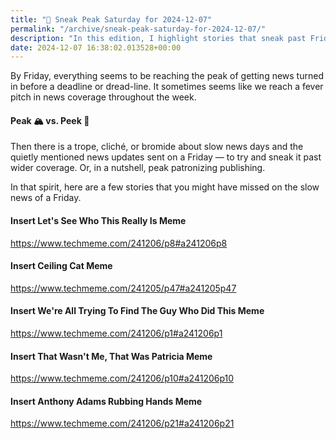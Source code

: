 ```yaml
---
title: "🔮 Sneak Peak Saturday for 2024-12-07"
permalink: "/archive/sneak-peak-saturday-for-2024-12-07/"
description: "In this edition, I highlight stories that sneak past Friday&#39;s slow news facade."
date: 2024-12-07 16:38:02.013528+00:00
---
```


<!-- buttondown-editor-mode: fancy --><p>By Friday, everything seems to be reaching the peak of getting news turned in before a deadline or dread-line. It sometimes seems like we reach a fever pitch in news coverage throughout the week.</p><h4>Peak 🏔️ vs. Peek 👀</h4><p>Then there is a trope, cliché, or bromide about slow news days and the quietly mentioned news updates sent on a Friday — to try and sneak it past wider coverage. Or, in a nutshell, peak patronizing publishing.</p><p>In that spirit, here are a few stories that you might have missed on the slow news of a Friday.</p><h4>Insert Let's See Who This Really Is Meme</h4><p><a target="_blank" rel="noopener noreferrer nofollow" href="https://www.techmeme.com/241206/p8#a241206p8">https://www.techmeme.com/241206/p8#a241206p8</a></p><h4>Insert Ceiling Cat Meme</h4><p><a target="_blank" rel="noopener noreferrer nofollow" href="https://www.techmeme.com/241205/p47#a241205p47">https://www.techmeme.com/241205/p47#a241205p47</a></p><h4>Insert We're All Trying To Find The Guy Who Did This Meme</h4><p><a target="_blank" rel="noopener noreferrer nofollow" href="https://www.techmeme.com/241206/p1#a241206p1">https://www.techmeme.com/241206/p1#a241206p1</a></p><h4>Insert That Wasn't Me, That Was Patricia Meme</h4><p><a target="_blank" rel="noopener noreferrer nofollow" href="https://www.techmeme.com/241206/p10#a241206p10">https://www.techmeme.com/241206/p10#a241206p10</a></p><h4>Insert Anthony Adams Rubbing Hands Meme</h4><p><a target="_blank" rel="noopener noreferrer nofollow" href="https://www.techmeme.com/241206/p21#a241206p21">https://www.techmeme.com/241206/p21#a241206p21</a></p>
